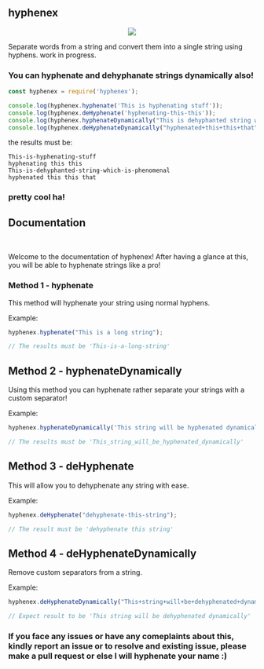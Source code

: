 ## hyphenex

<center>
<img src="./hyphenex.png">
</center>



Separate words from a string and convert them into a single string using hyphens. work in progress.

### You can hyphenate and dehyphanate strings dynamically also!

```javascript
const hyphenex = require('hyphenex');

console.log(hyphenex.hyphenate('This is hyphenating stuff'));
console.log(hyphenex.deHyphenate('hyphenating-this-this'));
console.log(hyphenex.hyphenateDynamically("This is dehyphanted string which is phenomenal", "-"))
console.log(hyphenex.deHyphenateDynamically("hyphenated+this+this+that", "+"));
```

the results must be:

```
This-is-hyphenating-stuff
hyphenating this this
This-is-dehyphanted-string-which-is-phenomenal
hyphenated this this that
```

### pretty cool ha!

## Documentation

<br>

Welcome to the documentation of hyphenex! After having a glance at this, you will be able to hyphenate strings like a pro!

### Method 1 - hyphenate

This method will hyphenate your string using normal hyphens.

Example:

```javascript
hyphenex.hyphenate("This is a long string");

// The results must be 'This-is-a-long-string'
```

## Method 2 - hyphenateDynamically

Using this method you can hyphenate rather separate your strings with a custom separator!

Example: 

```javascript
hyphenex.hyphenateDynamically('This string will be hyphenated dynamically');

// The results must be 'This_string_will_be_hyphenated_dynamically'
```

## Method 3 - deHyphenate

This will allow you to dehyphenate any string with ease.

Example:

```javascript
hyphenex.deHyphenate("dehyphenate-this-string");

// The result must be 'dehyphenate this string'
```

## Method 4 - deHyphenateDynamically

Remove custom separators from a string.

Example: 

```js
hyphenex.deHyphenateDynamically("This+string+will+be+dehyphenated+dynamically", "+")

// Expect result to be 'This string will be dehyphenated dynamically'
```

### If you face any issues or have any comeplaints about this, kindly report an issue or to resolve and existing issue, please make a pull request or else I will hyphenate your name :)